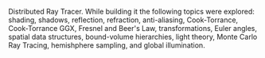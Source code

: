 Distributed Ray Tracer.
While building it the following topics were explored:
shading, shadows, reflection, refraction, anti-aliasing, Cook-Torrance, Cook-Torrance GGX, Fresnel and Beer's Law, transformations, Euler angles, spatial data structures, bound-volume hierarchies, light theory, Monte Carlo Ray Tracing, hemishphere sampling, and global illumination.
